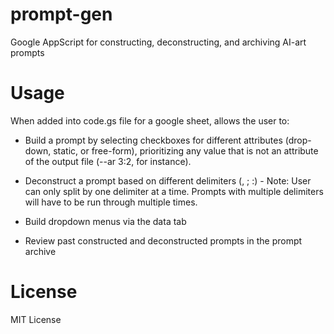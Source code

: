 # prompt-gen
Google AppScript for constructing, deconstructing, and archiving AI-art prompts

# Usage

When added into code.gs file for a google sheet, allows the user to:

- Build a prompt by selecting checkboxes for different attributes (drop-down, static, or free-form), prioritizing any value that is not an attribute of the output file (--ar 3:2, for instance).

- Deconstruct a prompt based on different delimiters (, ; :) - Note: User can only split by one delimiter at a time.  Prompts with multiple delimiters will have to be run through multiple times.

- Build dropdown menus via the data tab

- Review past constructed and deconstructed prompts in the prompt archive

# License
MIT License
